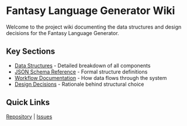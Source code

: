 # Fantasy Language Generator Wiki

Welcome to the project wiki documenting the data structures and design decisions for the Fantasy Language Generator.

## Key Sections

- [Data Structures](https://github.com/jdhuyck/fantasy-lang-generator/wiki/Data-Structures) - Detailed breakdown of all components
- [JSON Schema Reference](https://github.com/jdhuyck/fantasy-lang-generator/wiki/JSON-Schema-Reference) - Formal structure definitions
- [Workflow Documentation](https://github.com/jdhuyck/fantasy-lang-generator/wiki/Workflow-Documentation) - How data flows through the system
- [Design Decisions](https://github.com/jdhuyck/fantasy-lang-generator/wiki/Design-Decisions) - Rationale behind structural choice

## Quick Links

[Repository](https://github.com/jdhuyck/fantasy-lang-generator) | [Issues](https://github.com/jdhuyck/fantasy-lang-generator/issues)